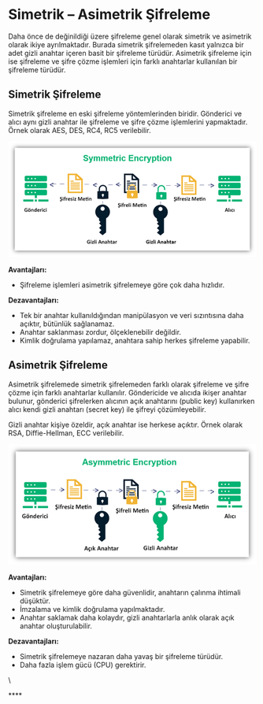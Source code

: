 # Simetrik – Asimetrik Şifreleme

Daha önce de değinildiği üzere şifreleme genel olarak simetrik ve asimetrik olarak ikiye ayrılmaktadır. Burada simetrik şifrelemeden kasıt yalnızca bir adet gizli anahtar içeren basit bir şifreleme türüdür. Asimetrik şifreleme için ise şifreleme ve şifre çözme işlemleri için farklı anahtarlar kullanılan bir şifreleme türüdür.

## Simetrik Şifreleme

Simetrik şifreleme en eski şifreleme yöntemlerinden biridir. Gönderici ve alıcı aynı gizli anahtar ile şifreleme ve şifre çözme işlemlerini yapmaktadır. Örnek olarak AES, DES, RC4, RC5 verilebilir.

![](<../.gitbook/assets/image (13).png>)

**Avantajları:**

* Şifreleme işlemleri asimetrik şifrelemeye göre çok daha hızlıdır.

**Dezavantajları:**

* Tek bir anahtar kullanıldığından manipülasyon ve veri sızıntısına daha açıktır, bütünlük sağlanamaz.
* Anahtar saklanması zordur, ölçeklenebilir değildir.
* Kimlik doğrulama yapılamaz, anahtara sahip herkes şifreleme yapabilir.

## Asimetrik Şifreleme

Asimetrik şifrelemede simetrik şifrelemeden farklı olarak şifreleme ve şifre çözme için farklı anahtarlar kullanılır. Göndericide ve alıcıda ikişer anahtar bulunur, gönderici şifrelerken alıcının açık anahtarını (public key) kullanırken alıcı kendi gizli anahtarı (secret key) ile şifreyi çözümleyebilir.

Gizli anahtar kişiye özeldir, açık anahtar ise herkese açıktır. Örnek olarak RSA, Diffie-Hellman, ECC verilebilir.

![](<../.gitbook/assets/image (12).png>)

**Avantajları:**

* Simetrik şifrelemeye göre daha güvenlidir, anahtarın çalınma ihtimali düşüktür.
* İmzalama ve kimlik doğrulama yapılmaktadır.
* Anahtar saklamak daha kolaydır, gizli anahtarlarla anlık olarak açık anahtar oluşturulabilir.

**Dezavantajları:**

* Simetrik şifrelemeye nazaran daha yavaş bir şifreleme türüdür.
* Daha fazla işlem gücü (CPU) gerektirir.

\


&#x20;****&#x20;
